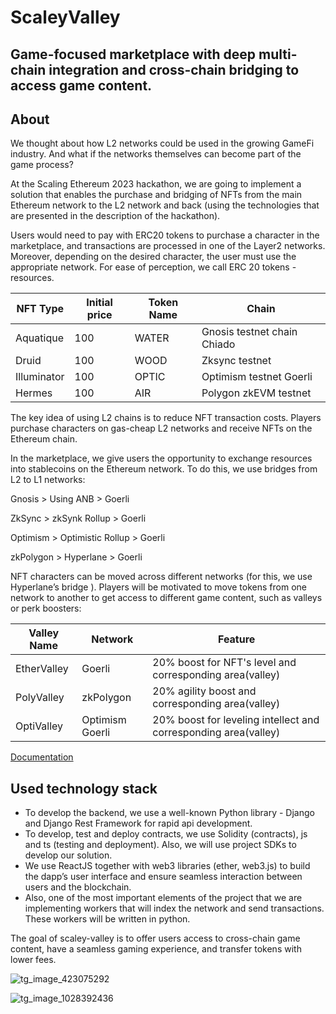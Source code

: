 # ScaleyValley

## Game-focused marketplace with deep multi-chain integration and cross-chain bridging to access game content.

## About

We thought about how L2 networks could be used in the growing GameFi industry. And what if the networks themselves can become part of the game process?

At the Scaling Ethereum 2023 hackathon,  we are going to implement a solution that enables the purchase and bridging of NFTs from the main Ethereum network to the L2 network and back (using the technologies that are presented in the description of the hackathon).

Users would need to pay with ERC20 tokens to purchase a character in the marketplace, and transactions are processed in one of the Layer2 networks. Moreover, depending on the desired character, the user must use the appropriate network. For ease of perception, we call ERC 20 tokens - resources.

|    NFT Type   |     Initial price     |   Token Name  |            Chain            |
| ------------- | --------------------- | ------------- | --------------------------- |
|   Aquatique   |           100         |     WATER     | Gnosis testnet chain Chiado |
|     Druid     |           100         |     WOOD      |       Zksync testnet        |
|  Illuminator  |           100         |     OPTIC     |  Optimism testnet Goerli    |
|    Hermes     |           100         |      AIR      |   Polygon zkEVM testnet     |

The key idea of using L2 chains is to reduce  NFT transaction costs. Players purchase  characters on  gas-cheap L2 networks and receive NFTs on the Ethereum chain.

In the marketplace, we give  users the opportunity to exchange resources into  stablecoins on the Ethereum network. To do this, we use bridges from L2 to L1 networks:

Gnosis > Using ANB > Goerli

ZkSync > zkSynk Rollup > Goerli

Optimism > Optimistic Rollup > Goerli

zkPolygon > Hyperlane > Goerli

NFT characters can be moved across different networks (for this, we use Hyperlane’s bridge ). Players will be motivated to move tokens from one network to another to get access to different game content, such as valleys or perk boosters:

|  Valley Name  |     Network     |                             Feature                             |
| ------------- | --------------- | --------------------------------------------------------------- |
|  EtherValley  |      Goerli     |      20% boost for NFT's level and corresponding area(valley)   |
|  PolyValley   |    zkPolygon    |        20% agility boost and corresponding area(valley)         |
|  OptiValley   | Optimism Goerli | 20% boost for leveling intellect and corresponding area(valley) |

[Documentation](https://scaleyvalley.gitbook.io/main/)

## Used technology stack

- To develop the backend, we use a well-known Python library - Django and Django Rest Framework for rapid api development.
- To develop, test and deploy contracts, we use Solidity (contracts), js and ts (testing and deployment). Also, we will use project SDKs to develop our solution.
- We use ReactJS together with web3 libraries (ether, web3.js) to build the dapp’s user interface and ensure seamless interaction between users and the blockchain.  
- Also, one of the most important elements of the project that we are implementing workers that will index the network and send transactions. These workers will be written in python. 

The goal of scaley-valley is to offer users access to cross-chain game content, have a seamless gaming experience, and transfer tokens with lower fees.

![tg_image_423075292](https://user-images.githubusercontent.com/25884190/225343648-69e9fde2-60ea-4523-80b8-ebac27bcb780.jpeg)

![tg_image_1028392436](https://user-images.githubusercontent.com/25884190/225343746-e8d17115-5fe2-434c-959a-03a14618c6da.jpeg)
